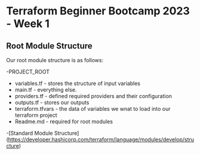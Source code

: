 # Terraform Beginner Bootcamp 2023 - Week 1


## Root Module Structure


Our root module structure is as follows:

-PROJECT_ROOT
  - variables.tf - stores the structure of input variables
  - main.tf - everything else.
  - providers.tf - defined required providers and their configuration
  - outputs.tf - stores our outputs
  - terraform.tfvars - the data of variables we wnat to load into our terraform project
  - Readme.md - required for root modules


-[Standard Module Structure] (https://developer.hashicorp.com/terraform/language/modules/develop/structure)
